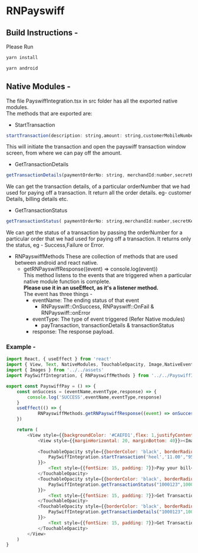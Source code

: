 # RNPayswiff

## Build Instructions - 
Please Run
```bash
yarn install
```

```bash
yarn android
```

## Native Modules -
The file PayswiffIntegration.tsx in src folder has all the exported native modules.
<br>The methods that are exported are:
- StartTransaction
```javascript 
startTransaction(description: string,amount: string,customerMobileNumber: string, paymentOrderNo: string, merchandId: number,billingContactName: string,responseUrl: string,billingCity: string,billingState: string,billingPostalCode: string,billingCountry: string,billingEmail: string,secretKey: string)
```
This will initiate the transaction and open the payswiff transaction window screen, from where we can pay off the amount.

- GetTransactionDetails
```javascript 
getTransactionDetails(paymentOrderNo: string, merchandId:number,secretKey:string)
```
We can get the transaction details, of a particular orderNumber that we had used for paying off a transaction. It return all the order details.
eg- customer Details, billing details etc.

- GetTransactionStatus
```javascript 
getTransactionStatus( paymentOrderNo: string,merchandId:number,secretKey:string)
```
We can get the status of a transaction by passing the orderNumber for a particular order that we had used for paying off a transaction. It returns only the
status, eg - Success,Failure or Error.

- RNPayswiffMethods
These are collection of methods that are used between android and react native.
  - getRNPayswiffResponse((event) => console.log(event))<br>
   This method listens to the events that are triggered when a particular native module function is complete.<br>
   **Please use it in an useEffect, as it's a listener method.**<br>
   The event has three things - 
     - eventName: The ending status of that event
        - RNPayswiff::OnSuccess, RNPayswiff::OnFail & RNPayswiff::onError
     - eventType: The type of event triggered (Refer Native modules)
        - payTransaction, transactionDetails & transactionStatus
     - response: The response payload.
     
     
### Example - 
```javascript
import React, { useEffect } from 'react'
import { View, Text, NativeModules, TouchableOpacity, Image,NativeEventEmitter } from 'react-native'
import { Images } from '../../assets'
import PaySwiffIntegration, { RNPayswiffMethods } from '../../PayswiffIntegration'

export const PayswiffPay = () => {
    const onSuccess = (eventName,eventType,response) => {
        console.log('SUCCESS',eventName,eventType,response)
    }
    useEffect(() => {
            RNPayswiffMethods.getRNPayswiffResponse((event) => onSuccess(event.eventName,event.eventType,event.response))
    })

    return (
        <View style={{backgroundColor: '#CAEFD1',flex: 1,justifyContent: 'center',alignItems: 'center'}}>
            <View style={{marginHorizontal: 20, marginBottom: 40}}><Image source={Images.ZONO_LOGO} /></View>
            
            <TouchableOpacity style={{borderColor: 'black', borderRadius: 6, borderStyle: 'solid', borderWidth: 1}} onPress={() => {
                PaySwiffIntegration.startTransaction('heel','11.00',"9533951423","1000123",1000001 , "Payswiff PG Integration Kit","https://netpaytest.payswiff.com/sale/redirect","Hyderabad","Telangana", "500032", "IND", "jyothikiran.nallamothu@gmail.com" ,'C67371678FB035CC7D7F0F9A04AFE2D2')
            }}>
                <Text style={{fontSize: 15, padding: 7}}>Pay your bill</Text>
            </TouchableOpacity>
            <TouchableOpacity style={{borderColor: 'black', borderRadius: 6, borderStyle: 'solid', borderWidth: 1, marginTop: 10}} onPress={() => {
                PaySwiffIntegration.getTransactionStatus("1000123",1000001 , 'C67371678FB035CC7D7F0F9A04AFE2D2')
            }}>
                <Text style={{fontSize: 15, padding: 7}}>Get Transaction Status</Text>
            </TouchableOpacity>
            <TouchableOpacity style={{borderColor: 'black', borderRadius: 6, borderStyle: 'solid', borderWidth: 1, marginTop: 10}} onPress={() => {
                PaySwiffIntegration.getTransactionDetails("1000123",1000001 , 'C67371678FB035CC7D7F0F9A04AFE2D2')
            }}>
                <Text style={{fontSize: 15, padding: 7}}>Get Transaction Details</Text>
            </TouchableOpacity>
        </View>
    )
}

```

